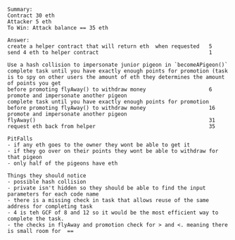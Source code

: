     Summary:
    Contract 30 eth
    Attacker 5 eth
    To Win: Attack balance == 35 eth

    Answer:
    create a helper contract that will return eth  when requested   5
    send 4 eth to helper contract                                   1

    Use a hash collision to impersonate junior pigeon in `becomeAPigeon()`
    complete task until you have exactly enough points for promotion (task is to spy on other users the amount of eth they determines the amount of points you get
    before promoting flyAway() to withdraw money                    6
    promote and impersonate another pigeon
    complete task until you have exactly enough points for promotion
    before promoting flyAway() to withdraw money                    16
    promote and impersonate another pigeon
    flyAway()                                                       31
    request eth back from helper                                    35

    PitFalls
    - if any eth goes to the owner they wont be able to get it
    - if they go over on their points they wont be able to withdraw for that pigeon
    - only half of the pigeons have eth

    Things they should notice
    - possible hash collision
    - private isn't hidden so they should be able to find the input parameters for each code name
    - there is a missing check in task that allows reuse of the same address for completing task
    - 4 is teh GCF of 8 and 12 so it would be the most efficient way to complete the task.
    - the checks in flyAway and promotion check for > and <. meaning there is small room for  ==
